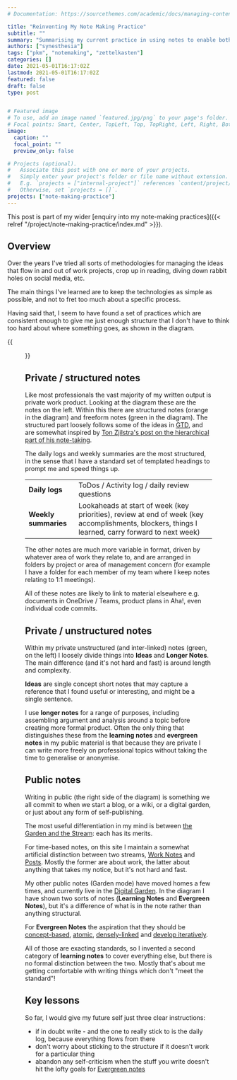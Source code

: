 ```yaml
---
# Documentation: https://sourcethemes.com/academic/docs/managing-content/

title: "Reinventing My Note Making Practice"
subtitle: ""
summary: "Summarising my current practice in using notes to enable both work and learning"
authors: ["synesthesia"]
tags: ["pkm", "notemaking", "zettelkasten"]
categories: []
date: 2021-05-01T16:17:02Z
lastmod: 2021-05-01T16:17:02Z
featured: false
draft: false
type: post


# Featured image
# To use, add an image named `featured.jpg/png` to your page's folder.
# Focal points: Smart, Center, TopLeft, Top, TopRight, Left, Right, BottomLeft, Bottom, BottomRight.
image:
  caption: ""
  focal_point: ""
  preview_only: false

# Projects (optional).
#   Associate this post with one or more of your projects.
#   Simply enter your project's folder or file name without extension.
#   E.g. `projects = ["internal-project"]` references `content/project/deep-learning/index.md`.
#   Otherwise, set `projects = []`.
projects: ["note-making-practice"]
---
```


This post is part of my wider [enquiry into my note-making practices]({{< relref  "/project/note-making-practice/index.md" >}}).

## Overview

Over the years I've tried all sorts of methodologies for managing the ideas that flow in and out of work projects, crop up in reading, diving down rabbit holes on social media, etc.

The main things I've learned are to keep the technologies as simple as possible, and not to fret too much about a specific process.

Having said that, I seem to have found a set of practices which are consistent enough to give me just enough structure that I don't have to think too hard about where something goes, as shown in the diagram.

{{<figure caption="My notes ecosystem" src="notes-process.drawio.png">}}

## Private / structured notes

Like most professionals the vast majority of my written output is private work product. Looking at the diagram these are the notes on the left. Within this there are structured notes (orange in the diagram) and freeform notes (green in the diagram). The structured part loosely follows some of the ideas in [GTD](https://gettingthingsdone.com/), and are somewhat inspired by [Ton Zjilstra's post on the hierarchical part of his note-taking](https://www.zylstra.org/blog/2020/10/100-days-in-obsidian-pt-2-hierarchy-and-logs/).

The daily logs and weekly summaries are the most structured, in the sense that I have a standard set of templated headings to prompt me and speed things up. 

|||
|-----|-----|
|**Daily logs**|ToDos / Activity log / daily review questions|
|**Weekly summaries**|Lookaheads at start of week (key priorities), review at end of week (key accomplishments, blockers, things I learned, carry forward to next week) |

The other notes are much more variable in format, driven by whatever area of work they relate to, and are arranged in folders by project or area of management concern (for example I have a folder for each member of my team where I keep notes relating to 1:1 meetings).

All of these notes are likely to link to material elsewhere e.g. documents in OneDrive / Teams, product plans in Aha!, even individual code commits.

## Private / unstructured notes

Within my private unstructured (and inter-linked) notes (green, on the left) I loosely divide things into **Ideas** and **Longer Notes**. The main difference (and it's not hard and fast) is around length and complexity.

**Ideas** are single concept short notes that may capture a reference that I found useful or interesting, and might be a single sentence.

I use **longer notes** for a range of purposes, including assembling argument and analysis around a topic before creating more formal product. Often the only thing that distinguishes these from the **learning notes** and **evergreen notes** in my public material is that because they are private I can write more freely on professional topics without taking the time to generalise or anonymise.

## Public notes

Writing in public (the right side of the diagram) is something we all commit to when we start a blog, or a wiki, or a digital garden, or just about any form of self-publishing.

The most useful differentiation in my mind is between [the Garden and the Stream](https://garden.synesthesia.co.uk/mike-caulfield-the-garden-and-the-stream): each has its merits.

For time-based notes, on this site I maintain a somewhat artificial distinction between two streams, [Work Notes](https://www.synesthesia.co.uk/note/) and [Posts](https://www.synesthesia.co.uk/post/). Mostly the former are about work, the latter about anything that takes my notice, but it's not hard and fast.

My other public notes (Garden mode) have moved homes a few times, and currently live in the [Digital Garden](https://garden.synesthesia.co.uk). In the diagram I have shown two sorts of notes (**Learning Notes** and **Evergreen Notes**), but it's a difference of what is in the note rather than anything structural.

For **Evergreen Notes** the aspiration that they should be [concept-based](https://garden.synesthesia.co.uk/permanent-notes-should-be-concept-based), [atomic](https://garden.synesthesia.co.uk/permanent-notes-should-be-atomic), [densely-linked](https://garden.synesthesia.co.uk/permanent-notes-should-be-densely-linked) and [develop iteratively](https://garden.synesthesia.co.uk/permanent-notes-should-develop-iteratively).

All of those are exacting standards, so I invented a second category of **learning notes** to cover everything else, but there is no formal distinction between the two. Mostly that's about me getting comfortable with writing things which don't "meet the standard"!

## Key lessons

So far, I would give my future self just three clear instructions: 

* if in doubt write - and the one to really stick to is the daily log, because everything flows from there
* don't worry about sticking to the structure if it doesn't work for a particular thing
* abandon any self-criticism when the stuff you write doesn't hit the lofty goals for [Evergreen notes](https://notes.andymatuschak.org/Evergreen_notes)
